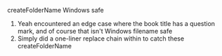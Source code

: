 createFolderName Windows safe
1. Yeah encountered an edge case where the book title has a question mark, and of course that isn't Windows filename safe
2. Simply did a one-liner replace chain within to catch these createFolderName